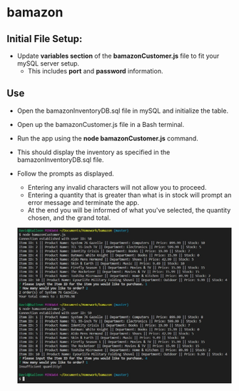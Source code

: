# bamazon
## Initial File Setup:
* Update **variables section** of the **bamazonCustomer.js** file to fit your mySQL server setup.
  * This includes **port** and **password** information.
## Use
* Open the bamazonInventoryDB.sql file in mySQL and initialize the table.
* Open up the bamazonCustomer.js file in a Bash terminal.
* Run the app using the **node bamazonCustomer.js** command.
* This should display the inventory as specified in the bamazonInventoryDB.sql file.
* Follow the prompts as displayed.
  * Entering any invalid characters will not allow you to proceed.
  * Entering a quantity that is greater than what is in stock will prompt an error message and terminate the app.
  * At the end you will be informed of what you've selected, the quantity chosen, and the grand total.
  
  ![App Demo](/images/working_customer_app.jpg)
